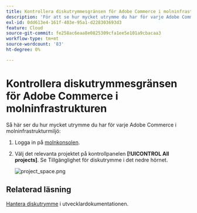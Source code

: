 ```yaml
---
title: Kontrollera diskutrymmesgränsen för Adobe Commerce i molninfrastrukturen
description: 'För att se hur mycket utrymme du har för varje Adobe Commerce i molninfrastrukturmiljö:'
exl-id: 0dd613e4-161f-403e-95a1-d228303693d3
feature: Cloud
source-git-commit: fe258ac6eaa8e0825309cfa1ee5e101a9cbacaa3
workflow-type: tm+mt
source-wordcount: '83'
ht-degree: 0%

---
```


# Kontrollera diskutrymmesgränsen för Adobe Commerce i molninfrastrukturen

Så här ser du hur mycket utrymme du har för varje Adobe Commerce i molninfrastrukturmiljö:

1. Logga in på [molnkonsolen](https://console.adobecommerce.com).
1. Välj det relevanta projektet på kontrollpanelen **[!UICONTROL All projects]**. Se Tillgänglighet för diskutrymme i det nedre hörnet.

   ![project_space.png](/help/how-to/general/assets/project_space.png)

## Relaterad läsning

[Hantera diskutrymme](https://devdocs.magento.com/cloud/project/manage-disk-space.html) i utvecklardokumentationen.
